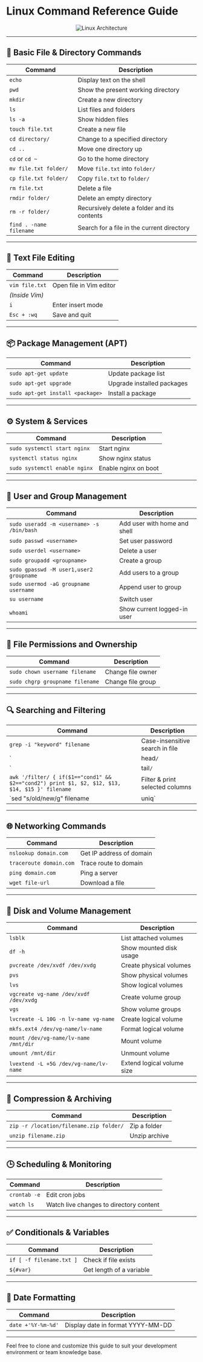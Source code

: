 # Linux Command Reference Guide

<p align="center">
  <img src="https://github.com/user-attachments/assets/a9fdb210-5e24-4d51-a53e-5e1f4eedc27c" alt="Linux Architecture"/>
</p>

---

## 📁 Basic File & Directory Commands

| Command | Description |
|---------|-------------|
| `echo` | Display text on the shell |
| `pwd` | Show the present working directory |
| `mkdir` | Create a new directory |
| `ls` | List files and folders |
| `ls -a` | Show hidden files |
| `touch file.txt` | Create a new file |
| `cd directory/` | Change to a specified directory |
| `cd ..` | Move one directory up |
| `cd` or `cd ~` | Go to the home directory |
| `mv file.txt folder/` | Move `file.txt` into `folder/` |
| `cp file.txt folder/` | Copy `file.txt` to `folder/` |
| `rm file.txt` | Delete a file |
| `rmdir folder/` | Delete an empty directory |
| `rm -r folder/` | Recursively delete a folder and its contents |
| `find . -name filename` | Search for a file in the current directory |

---

## 📝 Text File Editing

| Command | Description |
|---------|-------------|
| `vim file.txt` | Open file in Vim editor |
| *(Inside Vim)* | |
| `i` | Enter insert mode |
| `Esc + :wq` | Save and quit |

---

## 📦 Package Management (APT)

| Command | Description |
|---------|-------------|
| `sudo apt-get update` | Update package list |
| `sudo apt-get upgrade` | Upgrade installed packages |
| `sudo apt-get install <package>` | Install a package |

---

## ⚙️ System & Services

| Command | Description |
|---------|-------------|
| `sudo systemctl start nginx` | Start nginx |
| `systemctl status nginx` | Show nginx status |
| `sudo systemctl enable nginx` | Enable nginx on boot |

---

## 👤 User and Group Management

| Command | Description |
|---------|-------------|
| `sudo useradd -m <username> -s /bin/bash` | Add user with home and shell |
| `sudo passwd <username>` | Set user password |
| `sudo userdel <username>` | Delete a user |
| `sudo groupadd <groupname>` | Create a group |
| `sudo gpasswd -M user1,user2 groupname` | Add users to a group |
| `sudo usermod -aG groupname username` | Append user to group |
| `su username` | Switch user |
| `whoami` | Show current logged-in user |

---

## 🔐 File Permissions and Ownership

| Command | Description |
|---------|-------------|
| `sudo chown username filename` | Change file owner |
| `sudo chgrp groupname filename` | Change file group |

---

## 🔍 Searching and Filtering

| Command | Description |
|---------|-------------|
| `grep -i "keyword" filename` | Case-insensitive search in file |
| `| head` / `| head -n 5` | Get first 10 / 5 records |
| `| tail` / `| tail -n 5` | Get last 10 / 5 records |
| `awk '/filter/ { if($1=="cond1" && $2=="cond2") print $1, $2, $12, $13, $14, $15 }' filename` | Filter & print selected columns |
| `sed "s/old/new/g" filename | uniq` | Replace & show unique results |

---

## 🌐 Networking Commands

| Command | Description |
|---------|-------------|
| `nslookup domain.com` | Get IP address of domain |
| `traceroute domain.com` | Trace route to domain |
| `ping domain.com` | Ping a server |
| `wget file-url` | Download a file |

---

## 💾 Disk and Volume Management

| Command | Description |
|---------|-------------|
| `lsblk` | List attached volumes |
| `df -h` | Show mounted disk usage |
| `pvcreate /dev/xvdf /dev/xvdg` | Create physical volumes |
| `pvs` | Show physical volumes |
| `lvs` | Show logical volumes |
| `vgcreate vg-name /dev/xvdf /dev/xvdg` | Create volume group |
| `vgs` | Show volume groups |
| `lvcreate -L 10G -n lv-name vg-name` | Create logical volume |
| `mkfs.ext4 /dev/vg-name/lv-name` | Format logical volume |
| `mount /dev/vg-name/lv-name /mnt/dir` | Mount volume |
| `umount /mnt/dir` | Unmount volume |
| `lvextend -L +5G /dev/vg-name/lv-name` | Extend logical volume size |

---

## 🧳 Compression & Archiving

| Command | Description |
|---------|-------------|
| `zip -r /location/filename.zip folder/` | Zip a folder |
| `unzip filename.zip` | Unzip archive |

---

## 🕒 Scheduling & Monitoring

| Command | Description |
|---------|-------------|
| `crontab -e` | Edit cron jobs |
| `watch ls` | Watch live changes to directory content |

---

## ✅ Conditionals & Variables

| Command | Description |
|---------|-------------|
| `if [ -f filename.txt ]` | Check if file exists |
| `${#var}` | Get length of a variable |

---

## 📅 Date Formatting

| Command | Description |
|---------|-------------|
| `date +'%Y-%m-%d'` | Display date in format YYYY-MM-DD |

---

Feel free to clone and customize this guide to suit your development environment or team knowledge base.
